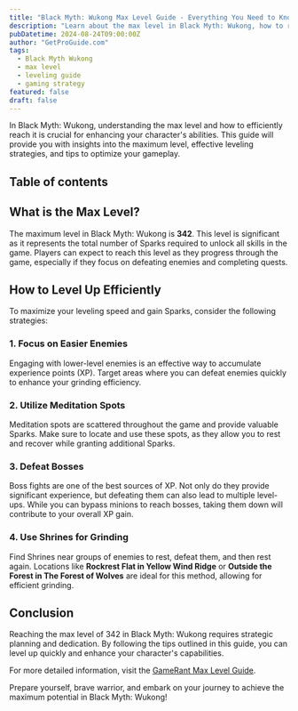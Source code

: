 ```yaml
---
title: "Black Myth: Wukong Max Level Guide - Everything You Need to Know"
description: "Learn about the max level in Black Myth: Wukong, how to reach it, and effective strategies for leveling up your character."
pubDatetime: 2024-08-24T09:00:00Z
author: "GetProGuide.com"
tags:
  - Black Myth Wukong
  - max level
  - leveling guide
  - gaming strategy
featured: false
draft: false
---
```


In Black Myth: Wukong, understanding the max level and how to efficiently reach it is crucial for enhancing your character's abilities. This guide will provide you with insights into the maximum level, effective leveling strategies, and tips to optimize your gameplay.

## Table of contents

## What is the Max Level?

The maximum level in Black Myth: Wukong is **342**. This level is significant as it represents the total number of Sparks required to unlock all skills in the game. Players can expect to reach this level as they progress through the game, especially if they focus on defeating enemies and completing quests.

## How to Level Up Efficiently

To maximize your leveling speed and gain Sparks, consider the following strategies:

### 1. Focus on Easier Enemies

Engaging with lower-level enemies is an effective way to accumulate experience points (XP). Target areas where you can defeat enemies quickly to enhance your grinding efficiency.

### 2. Utilize Meditation Spots

Meditation spots are scattered throughout the game and provide valuable Sparks. Make sure to locate and use these spots, as they allow you to rest and recover while granting additional Sparks.

### 3. Defeat Bosses

Boss fights are one of the best sources of XP. Not only do they provide significant experience, but defeating them can also lead to multiple level-ups. While you can bypass minions to reach bosses, taking them down will contribute to your overall XP gain.

### 4. Use Shrines for Grinding

Find Shrines near groups of enemies to rest, defeat them, and then rest again. Locations like **Rockrest Flat in Yellow Wind Ridge** or **Outside the Forest in The Forest of Wolves** are ideal for this method, allowing for efficient grinding.

## Conclusion

Reaching the max level of 342 in Black Myth: Wukong requires strategic planning and dedication. By following the tips outlined in this guide, you can level up quickly and enhance your character's capabilities.

For more detailed information, visit the [GameRant Max Level Guide](https://gamerant.com/max-level-black-myth-wukong/).

Prepare yourself, brave warrior, and embark on your journey to achieve the maximum potential in Black Myth: Wukong!